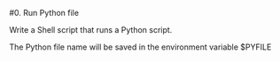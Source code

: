 #0. Run Python file

Write a Shell script that runs a Python script.

The Python file name will be saved in the environment variable $PYFILE

